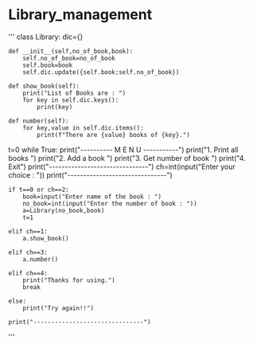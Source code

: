 # Library_management

'''
class Library:
    dic={}

    def __init__(self,no_of_book,book):
        self.no_of_book=no_of_book
        self.book=book
        self.dic.update({self.book:self.no_of_book})
        
    def show_book(self):
        print("List of Books are : ")
        for key in self.dic.keys():
            print(key)
    
    def number(self):
        for key,value in self.dic.items():
            print(f"There are {value} books of {key}.")

t=0
while True:
    print("---------- M E N U -----------")
    print("1. Print all books ")
    print("2. Add a book ")
    print("3. Get number of book ")
    print("4. Exit")
    print("-------------------------------")
    ch=int(input("Enter your choice : "))
    print("-------------------------------")

    if t==0 or ch==2:
        book=input("Enter name of the book : ")
        no_book=int(input("Enter the number of book : "))
        a=Library(no_book,book)
        t=1

    elif ch==1:
        a.show_book()
    
    elif ch==3:
        a.number()
    
    elif ch==4:
        print("Thanks for using.")
        break
    
    else:
        print("Try again!!")
    
    print("-------------------------------")
'''
